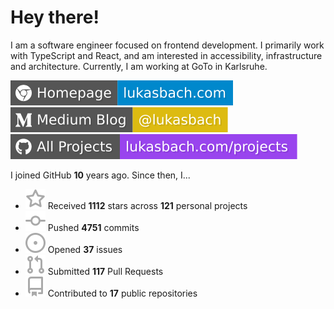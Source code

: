 # Hey there!

I am a software engineer focused on frontend development. I primarily work with TypeScript and React, and am interested in accessibility, infrastructure and architecture. Currently, I am working at GoTo in Karlsruhe.

[![Homepage](./icons/homepage.svg)](https://lukasbach.com)
[![Medium Blog](./icons/medium.svg)](https://medium.com/@lukasbach)
[![My Projects](./icons/projects.svg)](https://lukasbach.com/projects)

I joined GitHub **10** years ago. Since then, I...

- ![](./icons/star.svg) Received **1112** stars across **121** personal projects
- ![](./icons/commit.svg) Pushed **4751** commits
- ![](./icons/issues.svg) Opened **37** issues
- ![](./icons/pr.svg) Submitted **117** Pull Requests
- ![](./icons/repo.svg) Contributed to **17** public repositories
